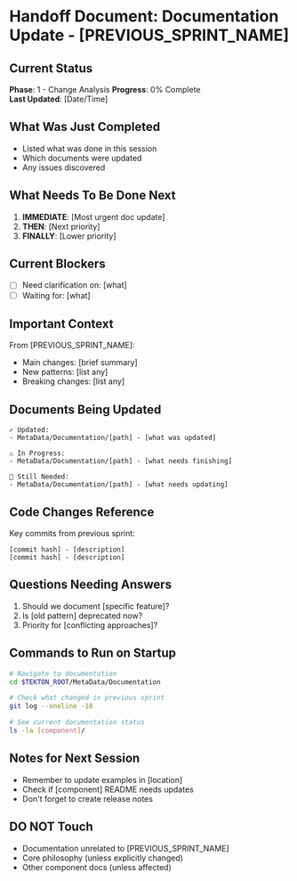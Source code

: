 # Handoff Document: Documentation Update - [PREVIOUS_SPRINT_NAME]

## Current Status
**Phase**: 1 - Change Analysis
**Progress**: 0% Complete  
**Last Updated**: [Date/Time]

## What Was Just Completed
- Listed what was done in this session
- Which documents were updated
- Any issues discovered

## What Needs To Be Done Next
1. **IMMEDIATE**: [Most urgent doc update]
2. **THEN**: [Next priority]
3. **FINALLY**: [Lower priority]

## Current Blockers
- [ ] Need clarification on: [what]
- [ ] Waiting for: [what]

## Important Context
From [PREVIOUS_SPRINT_NAME]:
- Main changes: [brief summary]
- New patterns: [list any]
- Breaking changes: [list any]

## Documents Being Updated
```
✓ Updated:
- MetaData/Documentation/[path] - [what was updated]

⚠️ In Progress:
- MetaData/Documentation/[path] - [what needs finishing]

📝 Still Needed:
- MetaData/Documentation/[path] - [what needs updating]
```

## Code Changes Reference
Key commits from previous sprint:
```
[commit hash] - [description]
[commit hash] - [description]
```

## Questions Needing Answers
1. Should we document [specific feature]?
2. Is [old pattern] deprecated now?
3. Priority for [conflicting approaches]?

## Commands to Run on Startup
```bash
# Navigate to documentation
cd $TEKTON_ROOT/MetaData/Documentation

# Check what changed in previous sprint
git log --oneline -10

# See current documentation status
ls -la [component]/
```

## Notes for Next Session
- Remember to update examples in [location]
- Check if [component] README needs updates
- Don't forget to create release notes

## DO NOT Touch
- Documentation unrelated to [PREVIOUS_SPRINT_NAME]
- Core philosophy (unless explicitly changed)
- Other component docs (unless affected)